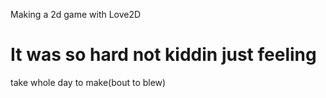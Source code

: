 Making a 2d game with Love2D


# It was so hard not kiddin just feeling

take whole day to make(bout to blew)
